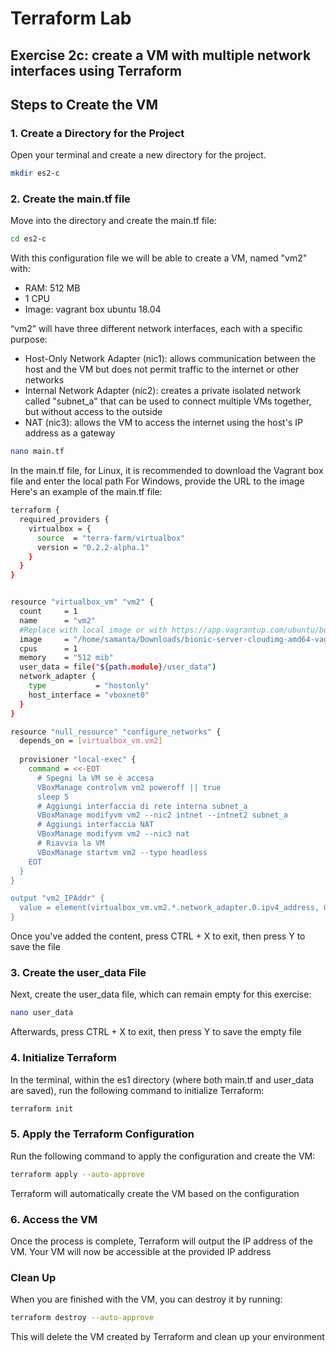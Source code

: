 # Terraform Lab

## Exercise 2c: create a VM with multiple network interfaces using Terraform

## Steps to Create the VM

### 1. Create a Directory for the Project

Open your terminal and create a new directory for the project.

```bash
mkdir es2-c
```

### 2. Create the main.tf file
Move into the directory and create the main.tf file:
```bash
cd es2-c
```
With this configuration file we will be able to create a VM, named "vm2" with:
- RAM: 512 MB
- 1 CPU
- Image: vagrant box ubuntu 18.04

“vm2” will have three different network interfaces, each with a specific purpose:
- Host-Only Network Adapter (nic1): allows communication between the host and the VM but does not permit traffic to the internet or other networks
- Internal Network Adapter (nic2): creates a private isolated network called "subnet_a" that can be used to connect multiple VMs together, but without access to the outside
- NAT (nic3): allows the VM to access the internet using the host's IP address as a gateway

```bash
nano main.tf
```
In the main.tf file, for Linux, it is recommended to download the Vagrant box file and enter the local path
For Windows, provide the URL to the image
Here's an example of the main.tf file:
```bash
terraform {
  required_providers {
    virtualbox = {
      source  = "terra-farm/virtualbox"
      version = "0.2.2-alpha.1"
    }
  }
}


resource "virtualbox_vm" "vm2" {
  count     = 1
  name      = "vm2"
  #Replace with local image or with https://app.vagrantup.com/ubuntu/boxes/bionic64/versions/20180903.0.0/providers/virtualbox.box
  image     = "/home/samanta/Downloads/bionic-server-cloudimg-amd64-vagrant-20230607.0.1.box"
  cpus      = 1
  memory    = "512 mib"
  user_data = file("${path.module}/user_data")
  network_adapter {
    type           = "hostonly"
    host_interface = "vboxnet0"
  }
}

resource "null_resource" "configure_networks" {
  depends_on = [virtualbox_vm.vm2]
  
  provisioner "local-exec" {
    command = <<-EOT
      # Spegni la VM se è accesa
      VBoxManage controlvm vm2 poweroff || true
      sleep 5
      # Aggiungi interfaccia di rete interna subnet_a
      VBoxManage modifyvm vm2 --nic2 intnet --intnet2 subnet_a
      # Aggiungi interfaccia NAT
      VBoxManage modifyvm vm2 --nic3 nat
      # Riavvia la VM
      VBoxManage startvm vm2 --type headless
    EOT
  }
}

output "vm2_IPAddr" {
  value = element(virtualbox_vm.vm2.*.network_adapter.0.ipv4_address, 0)
}
```
Once you've added the content, press CTRL + X to exit, then press Y to save the file

### 3. Create the user_data File

Next, create the user_data file, which can remain empty for this exercise:
```bash
nano user_data
```
Afterwards, press CTRL + X to exit, then press Y to save the empty file

### 4. Initialize Terraform

In the terminal, within the es1 directory (where both main.tf and user_data are saved), run the following command to initialize Terraform:
```bash
terraform init
```
### 5. Apply the Terraform Configuration

Run the following command to apply the configuration and create the VM:
```bash
terraform apply --auto-approve
```
Terraform will automatically create the VM based on the configuration

### 6. Access the VM
Once the process is complete, Terraform will output the IP address of the VM. Your VM will now be accessible at the provided IP address

### Clean Up

When you are finished with the VM, you can destroy it by running:
```bash
terraform destroy --auto-approve
```
This will delete the VM created by Terraform and clean up your environment

